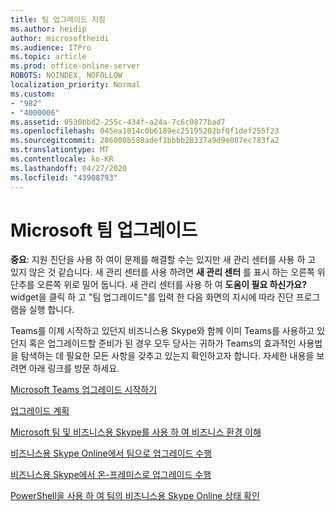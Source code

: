 ```yaml
---
title: 팀 업그레이드 지침
ms.author: heidip
author: microsoftheidi
ms.audience: ITPro
ms.topic: article
ms.prod: office-online-server
ROBOTS: NOINDEX, NOFOLLOW
localization_priority: Normal
ms.custom:
- "982"
- "4000006"
ms.assetid: 0530bbd2-255c-434f-a24a-7c6c0877bad7
ms.openlocfilehash: 045ea1814c0b6189ec25195202bf0f1def255f23
ms.sourcegitcommit: 286000b588adef1bbbb28337a9d9e087ec783fa2
ms.translationtype: MT
ms.contentlocale: ko-KR
ms.lasthandoff: 04/27/2020
ms.locfileid: "43908793"
---
```

# <a name="microsoft-teams-upgrade"></a>Microsoft 팀 업그레이드

**중요**: 지원 진단을 사용 하 여이 문제를 해결할 수는 있지만 새 관리 센터를 사용 하 고 있지 않은 것 같습니다. 새 관리 센터를 사용 하려면 **새 관리 센터** 를 표시 하는 오른쪽 위 단추를 오른쪽 위로 밀어 둡니다. 새 관리 센터를 사용 하 여 **도움이 필요 하신가요?** widget을 클릭 하 고 "팀 업그레이드"를 입력 한 다음 화면의 지시에 따라 진단 프로그램을 실행 합니다.

Teams를 이제 시작하고 있던지 비즈니스용 Skype와 함께 이미 Teams를 사용하고 있던지 혹은 업그레이드할 준비가 된 경우 모두 당사는 귀하가 Teams의 효과적인 사용법을 탐색하는 데 필요한 모든 사항을 갖추고 있는지 확인하고자 합니다. 자세한 내용을 보려면 아래 링크를 방문 하세요.

[Microsoft Teams 업그레이드 시작하기](https://docs.microsoft.com/MicrosoftTeams/upgrade-start-here)

[업그레이드 계획](https://docs.microsoft.com/MicrosoftTeams/upgrade-plan-journey)

[Microsoft 팀 및 비즈니스용 Skype를 사용 하 여 비즈니스 환경 이해](https://docs.microsoft.com/MicrosoftTeams/teams-and-skypeforbusiness-coexistence-and-interoperability)

[비즈니스용 Skype Online에서 팀으로 업그레이드 수행](https://docs.microsoft.com/MicrosoftTeams/upgrade-to-teams-execute-skypeforbusinessonline)

[비즈니스용 Skype에서 온-프레미스로 업그레이드 수행](https://docs.microsoft.com/MicrosoftTeams/upgrade-to-teams-execute-skypeforbusinesshybridonprem)
 
[PowerShell을 사용 하 여 팀의 비즈니스용 Skype Online 상태 확인](https://docs.microsoft.com/powershell/module/skype/get-csteamsupgradestatus?view=skype-ps)